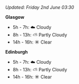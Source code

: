 *Updated: Friday 2nd June 03:30*

**Glasgow**

* 5h - 7h: :cloud: Cloudy
* 8h - 13h: :partly_sunny: Partly Cloudy
* 14h - 16h: :sunny: Clear

**Edinburgh**

* 5h - 7h: :cloud: Cloudy
* 8h - 13h: :partly_sunny: Partly Cloudy
* 14h - 16h: :sunny: Clear
